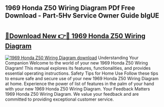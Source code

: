 ## 1969 Honda Z50 Wiring Diagram PDf Free Download - Part-5Hv Service Owner Guide bIgUE

# <h2><a href="http://dfqacuu.blite.top/?on=1969+Honda+Z50+Wiring+Diagram">🔗Download New 👉🔴 1969 Honda Z50 Wiring Diagram</a></h2>

[![1969 Honda Z50 Wiring Diagram download](https://i.imgur.com/lujVjoI.png)](http://dfqacuu.blite.top/?on=1969+Honda+Z50+Wiring+Diagram)
Understanding Your Companion Welcome to the world of your new 1969 Honda Z50 Wiring Diagram! This manual explores its features, functionalities, and provides essential operating instructions. Safety Tips for Home Use Follow these tips to ensure safe and secure use of your new 1969 Honda Z50 Wiring Diagram at home. Experience the power of list of features in the palm of your hand with your new 1969 Honda Z50 Wiring Diagram. Your Feedback Matters 1969 Honda Z50 Wiring Diagram. We value your feedback and are committed to providing exceptional customer service.
